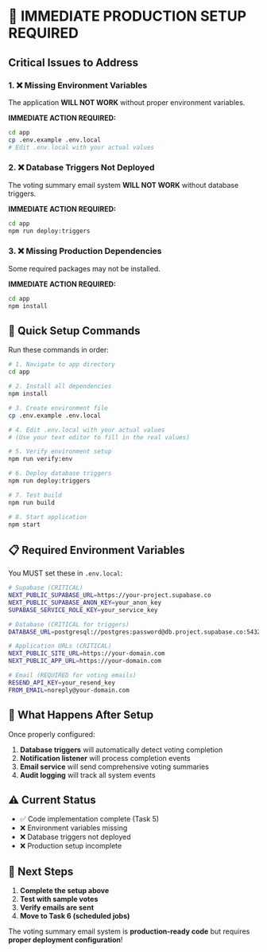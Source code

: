 # 🚨 IMMEDIATE PRODUCTION SETUP REQUIRED

## Critical Issues to Address

### 1. ❌ Missing Environment Variables
The application **WILL NOT WORK** without proper environment variables.

**IMMEDIATE ACTION REQUIRED:**
```bash
cd app
cp .env.example .env.local
# Edit .env.local with your actual values
```

### 2. ❌ Database Triggers Not Deployed
The voting summary email system **WILL NOT WORK** without database triggers.

**IMMEDIATE ACTION REQUIRED:**
```bash
cd app
npm run deploy:triggers
```

### 3. ❌ Missing Production Dependencies
Some required packages may not be installed.

**IMMEDIATE ACTION REQUIRED:**
```bash
cd app
npm install
```

## 🔧 Quick Setup Commands

Run these commands in order:

```bash
# 1. Navigate to app directory
cd app

# 2. Install all dependencies
npm install

# 3. Create environment file
cp .env.example .env.local

# 4. Edit .env.local with your actual values
# (Use your text editor to fill in the real values)

# 5. Verify environment setup
npm run verify:env

# 6. Deploy database triggers
npm run deploy:triggers

# 7. Test build
npm run build

# 8. Start application
npm start
```

## 📋 Required Environment Variables

You MUST set these in `.env.local`:

```bash
# Supabase (CRITICAL)
NEXT_PUBLIC_SUPABASE_URL=https://your-project.supabase.co
NEXT_PUBLIC_SUPABASE_ANON_KEY=your_anon_key
SUPABASE_SERVICE_ROLE_KEY=your_service_key

# Database (CRITICAL for triggers)
DATABASE_URL=postgresql://postgres:password@db.project.supabase.co:5432/postgres

# Application URLs (CRITICAL)
NEXT_PUBLIC_SITE_URL=https://your-domain.com
NEXT_PUBLIC_APP_URL=https://your-domain.com

# Email (REQUIRED for voting emails)
RESEND_API_KEY=your_resend_key
FROM_EMAIL=noreply@your-domain.com
```

## 🎯 What Happens After Setup

Once properly configured:

1. **Database triggers** will automatically detect voting completion
2. **Notification listener** will process completion events
3. **Email service** will send comprehensive voting summaries
4. **Audit logging** will track all system events

## ⚠️ Current Status

- ✅ Code implementation complete (Task 5)
- ❌ Environment variables missing
- ❌ Database triggers not deployed
- ❌ Production setup incomplete

## 🚀 Next Steps

1. **Complete the setup above**
2. **Test with sample votes**
3. **Verify emails are sent**
4. **Move to Task 6 (scheduled jobs)**

The voting summary email system is **production-ready code** but requires **proper deployment configuration**!